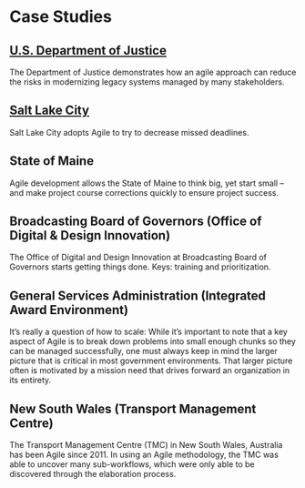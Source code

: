 # Case Studies

## [U.S. Department of Justice](us_department_of_justice.md)

The Department of Justice demonstrates how an agile approach can reduce the risks in modernizing legacy systems managed by many stakeholders. 

## [Salt Lake City](salt_lake_city.md)

Salt Lake City adopts Agile to try to decrease missed deadlines.

## State of Maine

Agile development allows the State of Maine to think big, yet start small – and make project course corrections quickly to ensure project success.

## Broadcasting Board of Governors (Office of Digital & Design Innovation)

The Office of Digital and Design Innovation at Broadcasting Board of Governors starts getting things done. Keys: training and prioritization.

## General Services Administration (Integrated Award Environment)

It’s really a question of how to scale: While it’s important to note that a key aspect of Agile is to break down problems into small enough chunks so they can be managed successfully, one must always keep in mind the larger picture that is critical in most government environments. That larger picture often is motivated by a mission need that drives forward an organization in its entirety.

## New South Wales (Transport Management Centre)

The Transport Management Centre (TMC) in New South Wales, Australia has been Agile since 2011. In using an Agile methodology, the TMC was able to uncover many sub-workflows, which were only able to be discovered through the elaboration process.